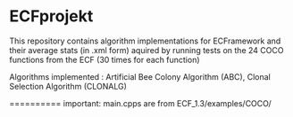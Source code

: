ECFprojekt
==========

This repository contains algorithm implementations for ECFramework and their average stats (in .xml form) aquired by running tests on the 24 COCO functions from the ECF (30 times for each function)

Algorithms implemented :
	Artificial Bee Colony Algorithm (ABC),
	Clonal Selection Algorithm (CLONALG)


==========
important: main.cpps are from ECF_1.3/examples/COCO/